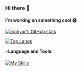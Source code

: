 ### Hi there 👋

#### I'm working on something cool 🌞

[![mahyar's GitHub stats](https://github-readme-stats.vercel.app/api?username=mahyarnafisi)](https://github.com/mahyarnafisi/github-readme-stats)

[![Top Langs](https://github-readme-stats.vercel.app/api/top-langs/?username=mahyarnafisi)](https://github.com/mahyarnafisi/github-readme-stats)

⚡**Language and Tools**:

[![My Skills](https://skillicons.dev/icons?i=html,css,sass,js,typescript,react,redux,jest,bootstrap,git,github,vscode,figma,ps&perline=20)](https://skillicons.dev)

